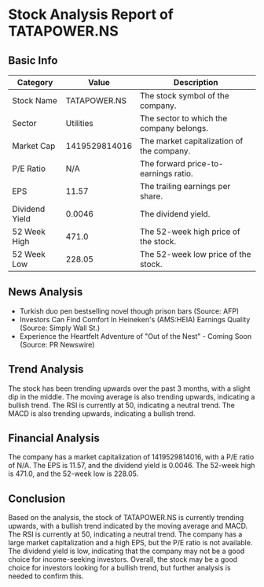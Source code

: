 # Stock Analysis Report of TATAPOWER.NS

## Basic Info

| **Category** | **Value** | **Description** |
| --- | --- | --- |
| Stock Name | TATAPOWER.NS | The stock symbol of the company. |
| Sector | Utilities | The sector to which the company belongs. |
| Market Cap | 1419529814016 | The market capitalization of the company. |
| P/E Ratio | N/A | The forward price-to-earnings ratio. |
| EPS | 11.57 | The trailing earnings per share. |
| Dividend Yield | 0.0046 | The dividend yield. |
| 52 Week High | 471.0 | The 52-week high price of the stock. |
| 52 Week Low | 228.05 | The 52-week low price of the stock. |

## News Analysis

* Turkish duo pen bestselling novel though prison bars (Source: AFP)
* Investors Can Find Comfort In Heineken's (AMS:HEIA) Earnings Quality (Source: Simply Wall St.)
* Experience the Heartfelt Adventure of "Out of the Nest" - Coming Soon (Source: PR Newswire)

## Trend Analysis

The stock has been trending upwards over the past 3 months, with a slight dip in the middle. The moving average is also trending upwards, indicating a bullish trend. The RSI is currently at 50, indicating a neutral trend. The MACD is also trending upwards, indicating a bullish trend.

## Financial Analysis

The company has a market capitalization of 1419529814016, with a P/E ratio of N/A. The EPS is 11.57, and the dividend yield is 0.0046. The 52-week high is 471.0, and the 52-week low is 228.05.

## Conclusion

Based on the analysis, the stock of TATAPOWER.NS is currently trending upwards, with a bullish trend indicated by the moving average and MACD. The RSI is currently at 50, indicating a neutral trend. The company has a large market capitalization and a high EPS, but the P/E ratio is not available. The dividend yield is low, indicating that the company may not be a good choice for income-seeking investors. Overall, the stock may be a good choice for investors looking for a bullish trend, but further analysis is needed to confirm this.